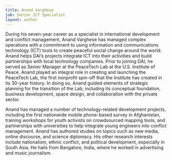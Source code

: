 ```yaml
---
title: Anand Varghese
job: Senior ICT Specialist
layout: author
---
```


During his seven-year career as a specialist in international development and conflict management, Anand Varghese has managed complex operations with a commitment to using information and communications technology (ICT) tools to create peaceful social change around the world. Anand helps DAI’s projects integrate ICT into their activities and build partnerships with local technology companies. Prior to joining DAI, he served as Senior Manager at the PeaceTech Lab at the U.S. Institute of Peace. Anand played an integral role in creating and launching the PeaceTech Lab, the first nonprofit spin-off that the Institute has created in its 30-year history. In doing so, Anand guided elements of strategic planning for the transition of the Lab, including its conceptual foundation, business development, space design, and collaboration with the private sector.

Anand has managed a number of technology-related development projects, including the first nationwide mobile phone-based survey in Afghanistan, training workshops for youth activists on crowdsourced mapping tools, and partnerships with universities to help integrate young engineers into conflict management. Anand has authored studies on topics such as new media, online discourse, and science diplomacy. His other research interests include nationalism, ethnic conflict, and political development, especially in South Asia. He hails from Bangalore, India, where he worked in advertising and music journalism.
